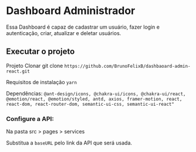 # Dashboard Administrador 

Essa Dashboard é capaz de cadastrar um usuário, fazer login e autenticação, criar, atualizar e deletar usuários.

## Executar o projeto

Projeto Clonar git clone `https://github.com/BrunoFelixB/dashbaoard-admin-react.git`

Requisitos de instalação `yarn`

Dependências: `@ant-design/icons, @chakra-ui/icons, @chakra-ui/react, @emotion/react, @emotion/styled, antd, axios, framer-motion, react, react-dom, react-router-dom, semantic-ui-css, semantic-ui-react" `

### Configure a API:

Na pasta src > pages > services

Substitua a `baseURL` pelo link da API que será usada. 
